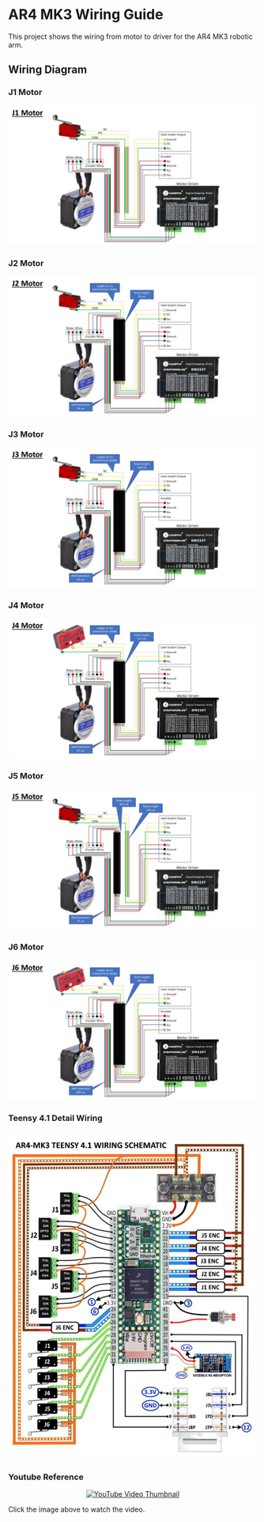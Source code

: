 # AR4 MK3 Wiring Guide
This project shows the wiring from motor to driver for the AR4 MK3 robotic arm.

## Wiring Diagram
### J1 Motor
![Wiring Diagram J1 Motor](images/J1.jpg)
### J2 Motor
![Wiring Diagram J2 Motor](images/J2.jpg)
### J3 Motor
![Wiring Diagram J3 Motor](images/J3.jpg)
### J4 Motor
![Wiring Diagram J4 Motor](images/J4.jpg)
### J5 Motor
![Wiring Diagram J5 Motor](images/J5.jpg)
### J6 Motor
![Wiring Diagram J6 Motor](images/J6.jpg)
### Teensy 4.1 Detail Wiring
![Wiring Teensy 4.1](images/Teensy_Wiring.jpg)

### Youtube Reference
<p align="center">
  <a href="https://www.youtube.com/watch?v=iyxQE4hCvbc" target="_blank">
    <img src="https://img.youtube.com/vi/iyxQE4hCvbc/0.jpg" alt="YouTube Video Thumbnail" width="480" />
  </a>
</p>

Click the image above to watch the video.
